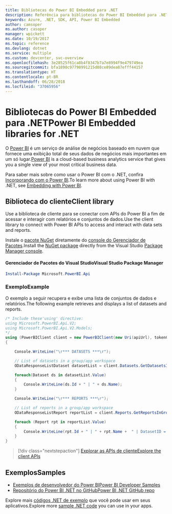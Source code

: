 ```yaml
---
title: Bibliotecas do Power BI Embedded para .NET
description: Referência para bibliotecas do Power BI Embedded para .NET
keywords: Azure, .NET, SDK, API, Power BI Embedded
author: camsoper
ms.author: casoper
manager: wpickett
ms.date: 10/19/2017
ms.topic: reference
ms.devlang: dotnet
ms.service: multiple
ms.custom: devcenter, svc-overview
ms.openlocfilehash: 3e28525f61ca8b4f8347b7a7e8994f9e479749ea
ms.sourcegitcommit: bfa1898c97798991215d08ce89dea87efff44157
ms.translationtype: HT
ms.contentlocale: pt-BR
ms.lasthandoff: 06/28/2018
ms.locfileid: "37065956"
---
```

# <a name="power-bi-embedded-libraries-for-net"></a><span data-ttu-id="0c629-104">Bibliotecas do Power BI Embedded para .NET</span><span class="sxs-lookup"><span data-stu-id="0c629-104">Power BI Embedded libraries for .NET</span></span>

<span data-ttu-id="0c629-105">O [Power BI](https://powerbi.microsoft.com/) é um serviço de análise de negócios baseado em nuvem que fornece uma exibição total de seus dados de negócios mais importantes em um só lugar.</span><span class="sxs-lookup"><span data-stu-id="0c629-105">[Power BI](https://powerbi.microsoft.com/) is a cloud-based business analytics service that gives you a single view of your most critical business data.</span></span>

<span data-ttu-id="0c629-106">Para saber mais sobre como usar o Power BI com o .NET, confira [Incorporando com o Power BI](https://powerbi.microsoft.com/en-us/documentation/powerbi-developer-embedding/).</span><span class="sxs-lookup"><span data-stu-id="0c629-106">To learn more about using Power BI with .NET, see [Embedding with Power BI](https://powerbi.microsoft.com/en-us/documentation/powerbi-developer-embedding/).</span></span>

## <a name="client-library"></a><span data-ttu-id="0c629-107">Biblioteca do cliente</span><span class="sxs-lookup"><span data-stu-id="0c629-107">Client library</span></span>

<span data-ttu-id="0c629-108">Use a biblioteca de cliente para se conectar com APIs do Power BI a fim de acessar e interagir com relatórios e conjuntos de dados.</span><span class="sxs-lookup"><span data-stu-id="0c629-108">Use the client library to connect with Power BI APIs to access and interact with data sets and reports.</span></span>

<span data-ttu-id="0c629-109">Instale o [pacote NuGet](https://www.nuget.org/packages/Microsoft.PowerBI.Api) diretamente do [console do Gerenciador de Pacotes][PackageManager].</span><span class="sxs-lookup"><span data-stu-id="0c629-109">Install the [NuGet package](https://www.nuget.org/packages/Microsoft.PowerBI.Api) directly from the Visual Studio [Package Manager console][PackageManager].</span></span>

#### <a name="visual-studio-package-manager"></a><span data-ttu-id="0c629-110">Gerenciador de Pacotes do Visual Studio</span><span class="sxs-lookup"><span data-stu-id="0c629-110">Visual Studio Package Manager</span></span>

```powershell
Install-Package Microsoft.PowerBI.Api
```

### <a name="example"></a><span data-ttu-id="0c629-111">Exemplo</span><span class="sxs-lookup"><span data-stu-id="0c629-111">Example</span></span>

<span data-ttu-id="0c629-112">O exemplo a seguir recupera e exibe uma lista de conjuntos de dados e relatórios.</span><span class="sxs-lookup"><span data-stu-id="0c629-112">The following example retrieves and displays a list of datasets and reports.</span></span>

```csharp
/* Include these'using' directive:
using Microsoft.PowerBI.Api.V2;
using Microsoft.PowerBI.Api.V2.Models;
*/
using (PowerBIClient client = new PowerBIClient(new Uri(apiUrl), tokenCredentials))
{

    Console.WriteLine("\r*** DATASETS ***\r");

    // List of datasets in a group/app workspace
    ODataResponseListDataset datasetList = client.Datasets.GetDatasetsInGroup(groupId);

    foreach(Dataset ds in datasetList.Value)
    {
        Console.WriteLine(ds.Id + " | " + ds.Name);
    }

    Console.WriteLine("\r*** REPORTS ***\r");

    // List of reports in a group/app workspace
    ODataResponseListReport reportList = client.Reports.GetReportsInGroup(groupId);

    foreach (Report rpt in reportList.Value)
    {
        Console.WriteLine(rpt.Id + " | " + rpt.Name +  " | DatasetID = " + rpt.DatasetId);
    }
}
```

> [!div class="nextstepaction"]
> [<span data-ttu-id="0c629-113">Explorar as APIs de cliente</span><span class="sxs-lookup"><span data-stu-id="0c629-113">Explore the client APIs</span></span>](https://powerbi.microsoft.com/documentation/powerbi-developer-rest-api-reference/)

## <a name="samples"></a><span data-ttu-id="0c629-114">Exemplos</span><span class="sxs-lookup"><span data-stu-id="0c629-114">Samples</span></span>

* [<span data-ttu-id="0c629-115">Exemplos de desenvolvedor do Power BI</span><span class="sxs-lookup"><span data-stu-id="0c629-115">Power BI Developer Samples</span></span>](https://github.com/Microsoft/PowerBI-Developer-Samples)
* [<span data-ttu-id="0c629-116">Repositório do Power BI .NET no GitHub</span><span class="sxs-lookup"><span data-stu-id="0c629-116">Power BI .NET GitHub repo</span></span>](https://github.com/Microsoft/PowerBI-CSharp)

<span data-ttu-id="0c629-117">Explore mais [códigos .NET de exemplo](https://azure.microsoft.com/resources/samples/?platform=dotnet) que você pode usar em seus aplicativos.</span><span class="sxs-lookup"><span data-stu-id="0c629-117">Explore more [sample .NET code](https://azure.microsoft.com/resources/samples/?platform=dotnet) you can use in your apps.</span></span>

[PackageManager]: https://docs.microsoft.com/nuget/tools/package-manager-console
